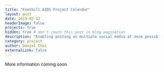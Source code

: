 ```yaml
---
title: "Foothill AIDS Project Calendar"
layout: post
date: 2019-02-12
headerImage: false
projects: true
hidden: true # don't count this post in blog pagination
description: "Enabling posting on multiple social media at once possible"
category: project
author: Daniel Choi
externalLink: false
---
```


<div class="breaker"></div>
More information coming soon
<div class="breaker"></div>
